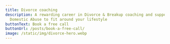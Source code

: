 ```yaml
---
title: Divorce coaching
description: A rewarding career in Divorce & Breakup coaching and support for
  Domestic Abuse to fit around your lifestyle
buttonText: Book a free call
buttonUrl: /posts/book-a-free-call/
image: /static/img/divorce-hero.webp
---
```

